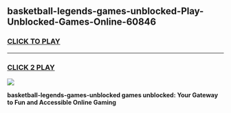 
## basketball-legends-games-unblocked-Play-Unblocked-Games-Online-60846
<h3>
<a href="https://premium76.site?title=basketball-legends-games-unblocked&ref=25A">CLICK TO PLAY</a></h3>
<hr>

<h3>
<a href="https://premium76.site?title=basketball-legends-games-unblocked&ref=25A">CLICK 2 PLAY</a>
  
</h3>

<a href="https://premium76.site?title=basketball-legends-games-unblocked&ref=25A"><img src="https://clearcache.store/games.png"></a>


**basketball-legends-games-unblocked games unblocked: Your Gateway to Fun and Accessible Online Gaming**
